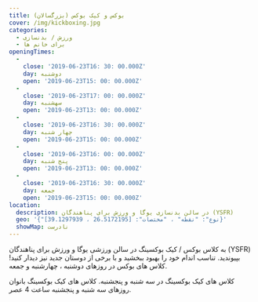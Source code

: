 ```yaml
---
title: بوکس و کیک بوکس (بزرگسالان)
cover: /img/kickboxing.jpg
categories:
  - ورزش / بدنسازی
  - برای خانم ها
openingTimes:
  - 
    close: '2019-06-23T16: 30: 00.000Z'
    day: دوشنبه
    open: '2019-06-23T15: 00: 00.000Z'
  - 
    close: '2019-06-23T17: 00: 00.000Z'
    day: سهشنبه
    open: '2019-06-23T13: 00: 00.000Z'
  - 
    close: '2019-06-23T16: 30: 00.000Z'
    day: چهار شنبه
    open: '2019-06-23T15: 00: 00.000Z'
  - 
    close: '2019-06-23T16: 00: 00.000Z'
    day: پنج شنبه
    open: '2019-06-23T13: 00: 00.000Z'
  - 
    close: '2019-06-23T16: 30: 00.000Z'
    day: جمعه
    open: '2019-06-23T15: 00: 00.000Z'
location:
  description: در سالن بدنسازی یوگا و ورزش برای پناهندگان (YSFR)
  geo: '{"نوع": "نقطه" ، "مختصات": [26.5172195 ، 39.1297939]}'
  showMap: نادرست
---
```


به کلاس بوکس / کیک بوکسینگ در سالن ورزشی یوگا و ورزش برای پناهندگان (YSFR) بپیوندید. تناسب اندام خود را بهبود ببخشید و با برخی از دوستان جدید نیز دیدار کنید! کلاس های بوکس در روزهای دوشنبه ، چهارشنبه و جمعه.

کلاس های کیک بوکسینگ در سه شنبه و پنجشنبه. کلاس های کیک بوکسینگ بانوان روزهای سه شنبه و پنجشنبه ساعت 4 عصر.